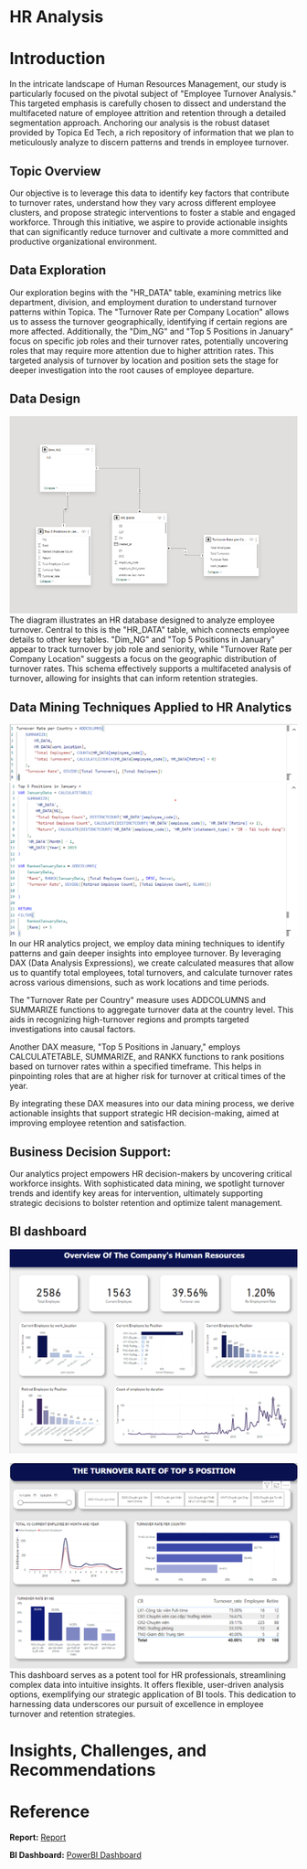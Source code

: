 # HR Analysis

# Introduction

In the intricate landscape of Human Resources Management, our study is particularly focused on the pivotal subject of "Employee Turnover Analysis." This targeted emphasis is carefully chosen to dissect and understand the multifaceted nature of employee attrition and retention through a detailed segmentation approach. Anchoring our analysis is the robust dataset provided by Topica Ed Tech, a rich repository of information that we plan to meticulously analyze to discern patterns and trends in employee turnover.

## Topic Overview

Our objective is to leverage this data to identify key factors that contribute to turnover rates, understand how they vary across different employee clusters, and propose strategic interventions to foster a stable and engaged workforce. Through this initiative, we aspire to provide actionable insights that can significantly reduce turnover and cultivate a more committed and productive organizational environment.

## Data Exploration

Our exploration begins with the "HR_DATA" table, examining metrics like department, division, and employment duration to understand turnover patterns within Topica. The "Turnover Rate per Company Location" allows us to assess the turnover geographically, identifying if certain regions are more affected. Additionally, the "Dim_NG" and "Top 5 Positions in January" focus on specific job roles and their turnover rates, potentially uncovering roles that may require more attention due to higher attrition rates. This targeted analysis of turnover by location and position sets the stage for deeper investigation into the root causes of employee departure.

## Data Design 
![datawh](Image/DataModle.png)
The diagram illustrates an HR database designed to analyze employee turnover. Central to this is the "HR_DATA" table, which connects employee details to other key tables. "Dim_NG" and "Top 5 Positions in January" appear to track turnover by job role and seniority, while "Turnover Rate per Company Location" suggests a focus on the geographic distribution of turnover rates. This schema effectively supports a multifaceted analysis of turnover, allowing for insights that can inform retention strategies.

## Data Mining Techniques Applied to HR Analytics
![datawh](Image/Dax_country.png)
![datawh](Image/Dax_top_5.png)
In our HR analytics project, we employ data mining techniques to identify patterns and gain deeper insights into employee turnover. By leveraging DAX (Data Analysis Expressions), we create calculated measures that allow us to quantify total employees, total turnovers, and calculate turnover rates across various dimensions, such as work locations and time periods.

The "Turnover Rate per Country" measure uses ADDCOLUMNS and SUMMARIZE functions to aggregate turnover data at the country level. This aids in recognizing high-turnover regions and prompts targeted investigations into causal factors.

Another DAX measure, "Top 5 Positions in January," employs CALCULATETABLE, SUMMARIZE, and RANKX functions to rank positions based on turnover rates within a specified timeframe. This helps in pinpointing roles that are at higher risk for turnover at critical times of the year.

By integrating these DAX measures into our data mining process, we derive actionable insights that support strategic HR decision-making, aimed at improving employee retention and satisfaction.

## Business Decision Support:
Our analytics project empowers HR decision-makers by uncovering critical workforce insights. With sophisticated data mining, we spotlight turnover trends and identify key areas for intervention, ultimately supporting strategic decisions to bolster retention and optimize talent management.

## BI dashboard
![](Image/Dashboard_1.png)

![](Image/Dashboard_2.png)
This dashboard serves as a potent tool for HR professionals, streamlining complex data into intuitive insights. It offers flexible, user-driven analysis options, exemplifying our strategic application of BI tools. This dedication to harnessing data underscores our pursuit of excellence in employee turnover and retention strategies.

# I****nsights, Challenges, and Recommendations****


# Reference 

**Report:** [Report]()

**BI Dashboard:** [PowerBI Dashboard](https://app.powerbi.com/groups/me/reports/5ebeef25-9c44-4ce1-b3a0-638253700d76?ctid=a7380202-eb54-415a-9b66-4d9806cfab42&pbi_source=linkShare)



